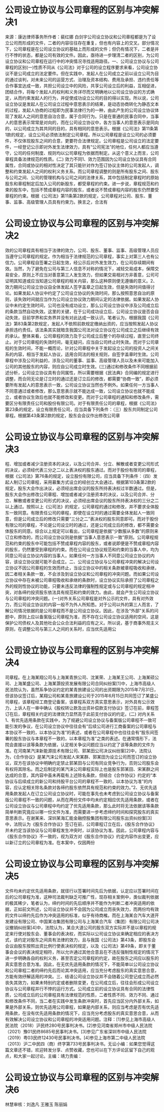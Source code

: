 # 公司设立协议与公司章程的区别与冲突解决1

来源：康达律师事务所作者：裴红娜 白剑宇公司设立协议和公司章程都是为了设立公司而形成的文件，二者的内容往往存在重复，但也有内容上的交叉。部分情况下，公司章程是在公司设立协议的基础上而形成的文件；但仍有情况下，二者是并行不悖的状态，都是公司有效的文件。因此，亟待进一步理清二者的区别，为公司设立协议和公司章程在运行中的冲突情况寻找适用路径。一、公司设立协议与公司章程的区别(一)性质不同从《公司法》对于公司的设立程序要求来看，公司设立协议不是公司成立的法定要件。但在实践中，发起人在公司成立之前以设立公司为目的通过谈判，对未来公司的运营方式、治理及资本结构、费用及承担、违约责任等合作事宜达成一致，共担公司设立中的风险，共享公司设立后的利益，互相促进，团结合作，将每个发起人的权利和义务详尽而又明确地以公司设立协议的方式确定，从而约束发起人的行为，并促使成功设立公司的目的得以实现。所以说，公司设立协议是发起人在公司设立过程中意思表示的结果，是动态协商转化为静态文本的过程，发起人协商的过程即为民事法律行为的一种，由此产生的公司设立协议体现了发起人之间的意思自治合意，属于合同行为。只是在普通的民事合同中，当事人的意思表示常常是对向的，而在公司设立协议中，各方当事人的意思表示是同向的，以公司成立为其共同的目的，具有相同的意思表示。根据《公司法》第11条第1款的规定，设立公司必须依法制定公司章程。所以公司章程是设立公司的必须要件，不仅体现股东之间的合意，更要符合法律规定。公司章程是公司设立的法定要件，一经登记公示即对外发生法律效力，具有“公司宪法”的地位，任何人都应当遵守，公司的任何制度、规则均以公司章程为依据而制定。从这个意义上而言，公司章程具备法律规范的性质。(二) 效力不同1、效力范围因为公司设立协议具有合同属性，合同或协议的相对性决定了其只能针对作为签订协议主体的公司发起人，调整和约束发起人之间的权利义务关系。而公司章程调整的则是所有股东之间、股东与公司之间、公司的管理机构与公司之间的法律关系，其中包括制定章程时的原始股东和章程制定后加入公司的新股东，都受章程的约束。进一步说，章程规范和约束的股东中，包括不赞成章程内容的股东，或者说不赞成章程内容的股东仍然要受章程的约束。根据《公司法》第11条第2款的规定，公司章程对公司、股东、董事、监事、高级管理人员具有约束力。换言之，合法有

# 公司设立协议与公司章程的区别与冲突解决2

效的公司章程具有相当于法律的效力，公司、股东、董事、监事、高级管理人员应当遵守公司章程的规定。作为相当于法律规范的公司章程，事实上对第三人也有公信力。公司章程自签署之日起生效，经公示后对外发生效力，在公司存续期间有效。当然，为了避免在公司与第三人信息不对称的情况下，减轻交易成本，保障交易安全，原则上不应当对善意第三人发生效力，但如果交易相对方非善意，公司可证明其知道或应当知道公司章程的相关内容，那么这种原则便无遵循的意义。2、效力期间公司设立协议自全体发起人签字盖章之日起生效，但是失效时间值得讨论。如果发起人协议中约定了公司设立协议的失效时间，那么按照意思自治的原则，该失效时间就应当作为公司设立协议效力期间认定的法律依据。如果发起人协议中未约定生效时间，公司也没有成功设立，那么公司设立协议中涉及公司成立后的条款当然自动失效。这里的关键，在于公司成功设立后，公司设立协议是否会自动失效，目前学界和实务界并没有对此达成一致认识。笔者认为，根据我国《公司法》第83条第2款规定，发起人不依照前款规定缴纳出资的，应当按照发起人协议承担违约责任。该法条其实就暗含我国公司法对设立协议在公司成立之后继续有效的承认。整体来看，公司章程的效力及于公司成立后整个的存续过程，直至公司终止。对于公司章程的失效时间，毫无疑问，应当自公司终止时失效。而对于公司章程的生效时间，不能一概而论，针对公司章程中关于发起设立公司的投资人之间关系的内容，相当于发起人协议，适用合同法的相关规则，自签字盖章时生效。公司章程中涉及公司利益的，涉及公司的董事、监事、高级管理人员以及未来可能加入公司的其他股东的内容，则应自公司成立时生效。(三)通过和修改条件不同根据前述分析，公司设立协议具有合同属性，所以需要根据《民法典》合同编的规定进行调整，而合同无论是订立时的通过还是订立后的修改，都需要“协商一致”，即必须要所有发起人的意思表示一致，公司设立协议当然也不例外。如果任何一方当事人不同意通过或者修改，那么意思表示就不能达成一致，公司设立协议也就不能成立，或者协议生效后也就不能修改和变更。而对于公司章程的通知和修改条件，需要区分有限责任公司和股份有限公司。对于有限责任公司的章程，根据《公司法》第23条的规定，设立有限责任公司，应当具备下列条件：（三）股东共同制定公司章程。根据第43条第2款的规定，股东会会议作出修改公司章

# 公司设立协议与公司章程的区别与冲突解决3

程、增加或者减少注册资本的决议，以及公司合并、分立、解散或者变更公司形式的决议，必须经代表三分之二以上表决权的股东通过。而对于股份有限司的章程，根据《公司法》第76条的规定，设立股份有限公司，应当具备下列条件：（四）发起人制订公司章程，采用募集方式设立的经创立大会通过。根据第103条第2款的规定，股东大会作出决议，必须经出席会议的股东所持表决权过半数通过。但是，股东大会作出修改公司章程、增加或者减少注册资本的决议，以及公司合并、分立、解散或者变更公司形式的决议，必须经出席会议的股东所持表决权的三分之二以上通过。按照以上《公司法》的规定，公司章程的通过和修改，并不要求全体股东一致同意。有限责任公司的章程，即使在设立时的通过需要全体发起人一致同意，但是公司成立后的修改只需要“三分之二”表决权的股东同意即可。而对于股份有限公司的章程，不论是公司设立时的通过，还是公司成立后的修改，都不需要全体股东的同意。综合以上规定可以看出，公司章程是依据“少数服从多数”的原则来订立和修改的，而公司设立协议则是依据“当事人意思表示一致”原则。公司章程规范和约束的股东中可能包括不赞成章程内容的股东，或者说即便是不赞成章程内容的股东，仍然要受到章程的约束。而在公司设立协议规范和约束的当事人中，均为同意公司设立协议内容的当事人，如果任何一方当事人不同意公司设立协议的内容，该设立协议就可能不会成立。二、公司设立协议与公司章程冲突的解决公司设立协议不因公司章程的生效而终止，当设立协议中的相关条款被章程吸收和承继，因二者相关条款一致，不会涉及到设立协议和公司章程的冲突问题。而如果公司设立协议中存在未被公司章程吸收和承继的条款时，设立协议实际承担了公司章程之外的规则性协议的功能，只要未违反法律的强制性规定或与公司章程的规定相冲突，对各缔约投资股东依法具有规范和约束的效力。由此，就会产生公司设立协议与公司章程的冲突问题。(一)对外关系公司章程是对外公示的文件，具有对外效力，而公司设立协议的内容一般不为外人所知悉。对于公司以外的第三人而言，了解公司情况依据的是公司章程而不是公司设立协议。因此，在涉及“外部”关系的问题中，原则上应以备案版公司章程为准，而不存在公司设立协议适用的空间，这是保护公司债权人及其他社会公众合法利益的应有之义。所以说，基于商事外观主义原则，在调整公司与第三人之间的关系时，应当优先适用公

# 公司设立协议与公司章程的区别与冲突解决4

司章程。在上海某翔公司与上海某青旅公司、沈某荣、上海某王公司、上海某硕公司、上海某盛公司、上海某灏投资发展有限公司合同纠纷案[1]中，上海市高级人民法院认为，虽然系争协议约定的某青旅建设公司的出资期限为2015年7月31日，但该协议签订后，某翔公司和某青旅建设公司于2015年6月15日共同签订了某盛公司章程，该章程经工商登记备案，该章程系双方真实意思表示，对外具有公示效力，上诉人在一审中确认《股权转让款及出资补偿款支付协议》签订在前，章程签订在后，章程相关约定的法律效力显然高于此前支付协议的约定。(二) 对内关系1、有优先适用条款在实践中，为了规避公司设立协议与备案版公司章程不一致可能引发的争议，在公司设立协议中往往会有“后续公司进行工商备案的公司章程与本协议不一致的，以本协议为准”的表述，或者在公司章程中也往往会有“股东间签署的股东协议与本章程不一致的，以本章程为准”之类的表述。在通常情形下，法院会直接以该等条款为依据，认定相关争议问题应当以约定了该等条款的文件为准。在河南某汽涞新能源技术有限公司、郭某田公司决议纠纷案[2]中，法院认为，《合作协议》是某汽涞公司发起人宋某群、郭某田为设立公司而签订的设立协议，双方在该协议中明确约定禁止郭某田与公司有同业竞争行为，否则公司股东会有权将其除名。而之后制定的某汽涞公司章程实际上也是股东郭某田、宋某群之间达成的合意，其内容中虽未再载有上述除名条款，但结合《合作协议》约定的“本协议与后续成立的新公司和持股平台公司的章程不一致的，以本协议为准”的内容，应认定相关除名条款对各缔约股东依然具有规范和约束的效力。”2、无优先适用条款发起人在订立公司设立协议时，可能在事先也未考虑到公司设立协议与备案版公司章程不一致的问题，从而在两份文件中均未约定相应优先适用条款，或者在公司设立协议与公司章程中均约定了优先适用条款，那么此时将无法依据该等条款简单判断究竟应以哪一份文件为准，而需要进一步考虑缔约时间和探究股东的真实意思表示。在谢某来、深圳某海汇能金融控股集团有限公司股东出资纠纷案[3]中，法院认为《股东合作协议》签订在前，公司章程订立在后，《股东合作协议》并未约定当该协议与公司章程发生冲突时，以该协议为准。因此，公司章程内容与《股东合作协议》不一致的，视为双方对《股东合作协议》约定内容作出变更，应以新订立的公司章程为准。在本案中，仅因两份

# 公司设立协议与公司章程的区别与冲突解决5

文件均未约定优先适用条款，就径行以签署时间先后为依据，认定应以签署时间在后的公司章程为准，这种司法裁判缺乏可推广性，现存相关案例中，类似裁判依据的极其稀少，笔者认为，缔约时间的先后顺序并不能作为判断二者冲突适用的依据，正如前文所述，公司设立协议并不会因为公司成立而丧失效力，而两份均有效的文件以缔约先后作为冲突适用的标准，似乎有待商榷。而在上海某合汽车大道开发建设有限公司、中国某冶集团有限公司与上海某合汽车（集团）有限公司公司决议撤销纠纷案[4]中，法院认为，某合大道公司的股东双方实际并不是以章程的规定来行使对股东会、董事会的表决权，而实际以公司设立协议来确定相应的表决方式，该约定对股东之间具有法律的效力，且与我国《公司法》第43条，即股东会会议由股东按照出资比例行使表决权的规定，以及《公司法》第49条，即关于董事会会议的表决规定相符，所以允许通过其他合意且在不违反强制性规定的情况下进一步明确各自的权利义务，甚至否定公司章程的约定，故在股东之间应以股东的真实意思合意为准。因此，在无优先适用条款的情况下，不能简单以公司设立协议和公司章程二者的缔约先后而论其冲突适用，应当充分考虑股东的真实意思合意，方能有效纾解适用的冲突。三、结语公司设立协议并不会随着公司登记成立而必然丧失其效力，如果未特别约定或者删除变更，在公司成立后，往往会形成公司设立协议与公司章程并行不悖的运行方式。公司成立前的设立协议具有合同的法律性质，公司成立后的公司章程具有法律规范的性质，二者性质不同、效力不同、通过和修改条件不同，当二者在实践中发生条款冲突时，首先应当区分内外部关系，如果是外部关系，则优先适用公司章程，如果是内部关系，则应当考虑是否有优先适用条款，在没有优先适用条款的情况下，应当充分考虑股东的真实意思合意，从而有效解决公司设立协议和公司章程的冲突适用问题。注释：[1]参见上海市高级人民法院（2018）沪民终280号民事判决书。[2]参见河南省郑州市中级人民法院（2021）豫01民终8685号民事判决书。[3]参见广东省深圳市中级人民法院（2019）粤03民终12430号民事判决书。[4]参见上海市第二中级人民法院（2013）沪二中民四（商）终字第733号民事判决书。无讼小编：如果您觉得这篇文章还不错，欢迎转发分享、点赞收藏，您也可以在下方评论区留下自己的观点，和大家一起讨论。主编：靖力责编：

# 公司设立协议与公司章程的区别与冲突解决6

林慧审核：刘逸凡 王雅玉 陈丽娟 

